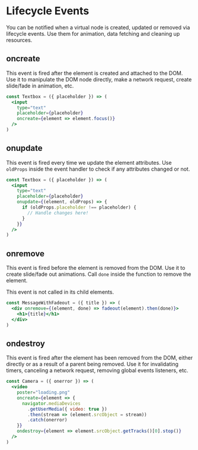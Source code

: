 # Lifecycle Events

You can be notified when a virtual node is created, updated or removed via lifecycle events. Use them for animation, data fetching and cleaning up resources.

## oncreate

This event is fired after the element is created and attached to the DOM. Use it to manipulate the DOM node directly, make a network request, create slide/fade in animation, etc.

```jsx
const Textbox = ({ placeholder }) => (
  <input
    type="text"
    placeholder={placeholder}
    oncreate={element => element.focus()}
  />
)
```

## onupdate

This event is fired every time we update the element attributes. Use `oldProps` inside the event handler to check if any attributes changed or not.

```jsx
const Textbox = ({ placeholder }) => (
  <input
    type="text"
    placeholder={placeholder}
    onupdate={(element, oldProps) => {
      if (oldProps.placeholder !== placeholder) {
        // Handle changes here!
      }
    }}
  />
)
```

## onremove

This event is fired before the element is removed from the DOM. Use it to create slide/fade out animations. Call `done` inside the function to remove the element.

This event is not called in its child elements.

```jsx
const MessageWithFadeout = ({ title }) => (
  <div onremove={(element, done) => fadeout(element).then(done)}>
    <h1>{title}</h1>
  </div>
)
```

## ondestroy

This event is fired after the element has been removed from the DOM, either directly or as a result of a parent being removed. Use it for invalidating timers, canceling a network request, removing global events listeners, etc.

```jsx
const Camera = ({ onerror }) => (
  <video
    poster="loading.png"
    oncreate={element => {
      navigator.mediaDevices
        .getUserMedia({ video: true })
        .then(stream => (element.srcObject = stream))
        .catch(onerror)
    }}
    ondestroy={element => element.srcObject.getTracks()[0].stop()}
  />
)
```
